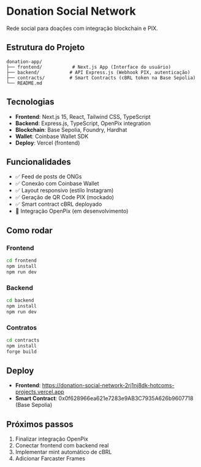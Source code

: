 # Donation Social Network

Rede social para doações com integração blockchain e PIX.

## Estrutura do Projeto

```
donation-app/
├── frontend/           # Next.js App (Interface do usuário)
├── backend/           # API Express.js (Webhook PIX, autenticação)
├── contracts/         # Smart Contracts (cBRL token na Base Sepolia)
└── README.md
```

## Tecnologias

- **Frontend**: Next.js 15, React, Tailwind CSS, TypeScript
- **Backend**: Express.js, TypeScript, OpenPix integration
- **Blockchain**: Base Sepolia, Foundry, Hardhat
- **Wallet**: Coinbase Wallet SDK
- **Deploy**: Vercel (frontend)

## Funcionalidades

- ✅ Feed de posts de ONGs
- ✅ Conexão com Coinbase Wallet
- ✅ Layout responsivo (estilo Instagram)
- ✅ Geração de QR Code PIX (mockado)
- ✅ Smart contract cBRL deployado
- 🔄 Integração OpenPix (em desenvolvimento)

## Como rodar

### Frontend
```bash
cd frontend
npm install
npm run dev
```

### Backend
```bash
cd backend
npm install
npm run dev
```

### Contratos
```bash
cd contracts
npm install
forge build
```

## Deploy

- **Frontend**: https://donation-social-network-2rj1nj8dk-hotcoms-projects.vercel.app
- **Smart Contract**: 0x0f628966ea621e7283e9AB3C7935A626b9607718 (Base Sepolia)

## Próximos passos

1. Finalizar integração OpenPix
2. Conectar frontend com backend real
3. Implementar mint automático de cBRL
4. Adicionar Farcaster Frames
